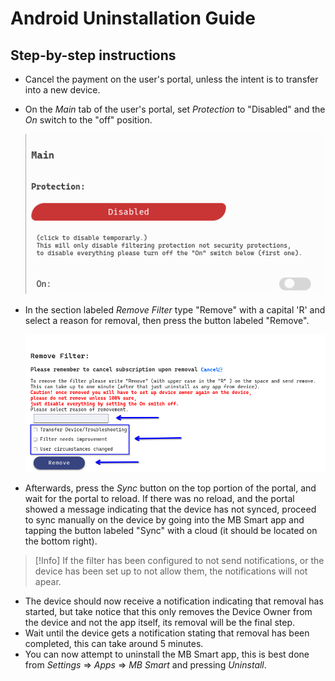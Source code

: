 # Android Uninstallation Guide

## Step-by-step instructions

- Cancel the payment on the user's portal, unless the intent is to transfer into a new device.
- On the _Main_ tab of the user's portal, set _Protection_ to "Disabled" and the _On_ switch to 
the "off" position.

    ![Main tab protection](./img/MainProtection.png)

- In the section labeled _Remove Filter_ type "Remove" with a capital 'R' and select a reason for
removal, then press the button labeled "Remove".

    ![Removal section](./img/RemovalBox.png)

- Afterwards, press the _Sync_ button on the top portion of the portal, and wait for the portal to
reload. If there was no reload, and the portal showed a message indicating that the device has not
synced, proceed to sync manually on the device by going into the MB Smart app and tapping the button
labeled "Sync" with a cloud (it should be located on the bottom right).
> [!Info]
> If the filter has been configured to not send notifications, or the device has been set up to
> not allow them, the notifications will not apear.
- The device should now receive a notification indicating that removal has started, but take notice
that this only removes the Device Owner from the device and not the app itself, its removal will be
the final step.
- Wait until the device gets a notification stating that removal has been completed, this can take
around 5 minutes.
- You can now attempt to uninstall the MB Smart app, this is best done from _Settings_ => _Apps_ =>
_MB Smart_ and pressing _Uninstall_. 
